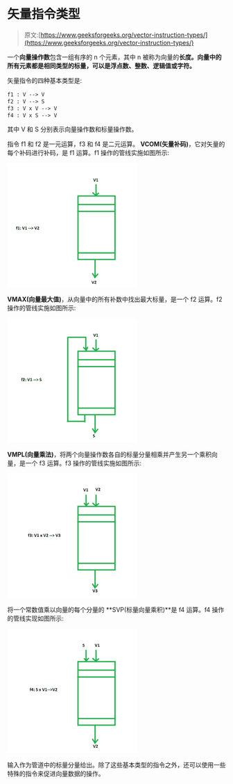 # 矢量指令类型

> 原文:[https://www.geeksforgeeks.org/vector-instruction-types/](https://www.geeksforgeeks.org/vector-instruction-types/)

一个**向量操作数**包含一组有序的 n 个元素，其中 n 被称为向量的**长度。向量中的所有元素都是相同类型的标量，可以是浮点数、整数、逻辑值或字符。**

矢量指令的四种基本类型是:

```
f1 : V --> V
f2 : V --> S
f3 : V x V --> V
f4 : V x S --> V 
```

其中 V 和 S 分别表示向量操作数和标量操作数。

指令 f1 和 f2 是一元运算，f3 和 f4 是二元运算。
**VCOM(矢量补码)**，它对矢量的每个补码进行补码，是 f1 运算。f1 操作的管线实施如图所示:

![](img/9c72f1801a5167cb488e8dc1990bdc9a.png)

**VMAX(向量最大值)**，从向量中的所有补数中找出最大标量，是一个 f2 运算。f2 操作的管线实施如图所示:

![](img/cdf0fa0c68b20da43a2b9f77400b22f7.png)

**VMPL(向量乘法)**，将两个向量操作数各自的标量分量相乘并产生另一个乘积向量，是一个 f3 运算。f3 操作的管线实施如图所示:

![](img/f5c7d22534d194103da5f31e8bb06a80.png)

将一个常数值乘以向量的每个分量的 **SVP(标量向量乘积)**是 f4 运算。f4 操作的管线实现如图所示:

![](img/d3de0537d36c81d18525ae76204d5e88.png)

输入作为管道中的标量分量给出。除了这些基本类型的指令之外，还可以使用一些特殊的指令来促进向量数据的操作。
